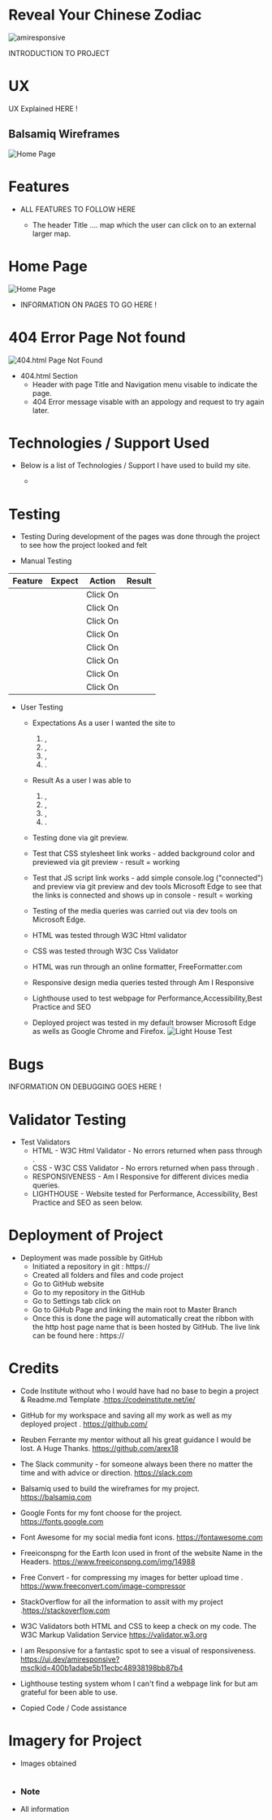 #   Reveal Your Chinese Zodiac

![amiresponsive]()

INTRODUCTION TO PROJECT

# UX 

UX Explained HERE !

## Balsamiq Wireframes

![ Home Page ]()
 

# Features
* ALL FEATURES TO FOLLOW HERE  

    + The header Title ....
    map which the user can click on to an external larger map. 

# Home Page   

![Home Page]()

* INFORMATION ON PAGES TO GO HERE !
 
# 404 Error Page Not found

![404.html Page Not Found]()

* 404.html Section
    + Header with page Title and Navigation menu visable to indicate the page.
    + 404 Error message visable with an appology and request to try again later.

# Technologies / Support Used

* Below is a list of Technologies / Support I have used to build my site.
 
    +

# Testing

  * Testing During development of the pages was done through the project to see how the project looked and felt

  * Manual Testing

| Feature           |  Expect              |  Action |  Result                 |
|-------------------|----------------------|---------|-------------------------|
|                   |                      |Click On |                         |
|                   |                      |Click On |                         |
|                   |                      |Click On |                         |
|                   |                      |Click On |                         |
|                   |                      |Click On |                         |
|                   |                      |Click On |                         |
|                   |                      |Click On |                         |
|                   |                      |Click On |                         |
 
* User Testing

    + Expectations
      As a user I wanted the site to 
      1. , 
      2. ,
      3. ,
      4. .
    + Result
      As a user I was able to  
      1. ,
      2. ,
      3. ,
      4. . 

     
   + Testing done via git preview.
   + Test that CSS stylesheet link works - added background color and previewed via git preview - result = working
   + Test that JS script link works - add simple console.log ("connected") and preview via git preview and dev tools Microsoft Edge to see that the links is connected and shows up in console - result = working    
   + Testing of the media queries was carried out via dev tools on Microsoft Edge.
   + HTML was tested through W3C Html validator
   + CSS was tested through W3C Css Validator 
   + HTML was run through an online formatter, FreeFormatter.com
   + Responsive design media queries tested through Am I Responsive
   + Lighthouse used to test webpage for Performance,Accessibility,Best Practice and SEO
   + Deployed project was tested in my default browser Microsoft Edge as wells as Google Chrome and Firefox.
![Light House Test]()

# Bugs

INFORMATION ON DEBUGGING GOES HERE !

# Validator Testing

* Test Validators
    + HTML - W3C Html Validator - No errors returned when pass through .
    + CSS - W3C CSS Validator - No errors returned when pass through .
    + RESPONSIVENESS - Am I Responsive for different divices media queries.
    + LIGHTHOUSE - Website tested for Performance, Accessibility, Best Practice and SEO as seen below.

# Deployment of Project

* Deployment was made possible by GitHub
    + Initiated a repository in git : https://
    + Created all folders and files and code project
    + Go to GitHub website
    + Go to my repository in the GitHub
    + Go to Settings tab click on
    + Go to GiHub Page and linking the main root to Master Branch 
    + Once this is done the page will automatically creat the ribbon with the http host page name that is been hosted by GitHub.
    The live link can be found here : https://

# Credits

   * Code Institute without who I would have had no base to begin a project & Readme.md Template .https://codeinstitute.net/ie/
   * GitHub for my workspace and saving all my work as well as my deployed project . https://github.com/
   * Reuben Ferrante my mentor without all his great guidance I would be lost. A Huge Thanks. https://github.com/arex18
   * The Slack community - for someone always been there no matter the time and with advice or direction. https://slack.com
   * Balsamiq used to build the wireframes for my project. https://balsamiq.com
   * Google Fonts for my font choose for the project. https://fonts.google.com
   * Font Awesome for my social media font icons. https://fontawesome.com
   * Freeiconspng for the Earth Icon used in front of the website Name in the Headers. https://www.freeiconspng.com/img/14988
   * Free Convert - for compressing my images for better upload time . https://www.freeconvert.com/image-compressor
   * StackOverflow for all the information to assit with my project .https://stackoverflow.com
   * W3C Validators both HTML and CSS to keep a check on my code. The W3C Markup Validation Service
https://validator.w3.org
   * I am Responsive for a fantastic spot to see a visual of responsiveness. https://ui.dev/amiresponsive?msclkid=400b1adabe5b11ecbc48938198bb87b4
   * Lighthouse testing system whom I can't find a webpage link for but am grateful for been able to use.

* Copied Code / Code assistance  


# Imagery for Project

 * Images obtained 

 ![]()
 +  ### Note 
 * All information 
